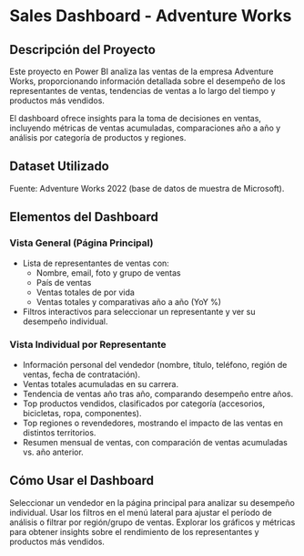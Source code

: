 # Sales Dashboard - Adventure Works

## Descripción del Proyecto
Este proyecto en Power BI analiza las ventas de la empresa Adventure Works, proporcionando información detallada sobre el desempeño de los representantes de ventas, tendencias de ventas a lo largo del tiempo y productos más vendidos.

El dashboard ofrece insights para la toma de decisiones en ventas, incluyendo métricas de ventas acumuladas, comparaciones año a año y análisis por categoría de productos y regiones.

## Dataset Utilizado
Fuente: Adventure Works 2022 (base de datos de muestra de Microsoft).

## Elementos del Dashboard

### Vista General (Página Principal)
- Lista de representantes de ventas con:
	- Nombre, email, foto y grupo de ventas
	- País de ventas
	- Ventas totales de por vida
	- Ventas totales y comparativas año a año (YoY %)
- Filtros interactivos para seleccionar un representante y ver su desempeño individual.

### Vista Individual por Representante
- Información personal del vendedor (nombre, título, teléfono, región de ventas, fecha de contratación).
- Ventas totales acumuladas en su carrera.
- Tendencia de ventas año tras año, comparando desempeño entre años.
- Top productos vendidos, clasificados por categoría (accesorios, bicicletas, ropa, componentes).
- Top regiones o revendedores, mostrando el impacto de las ventas en distintos territorios.
- Resumen mensual de ventas, con comparación de ventas acumuladas vs. año anterior.

## Cómo Usar el Dashboard
Seleccionar un vendedor en la página principal para analizar su desempeño individual.
Usar los filtros en el menú lateral para ajustar el período de análisis o filtrar por región/grupo de ventas.
Explorar los gráficos y métricas para obtener insights sobre el rendimiento de los representantes y productos más vendidos.
